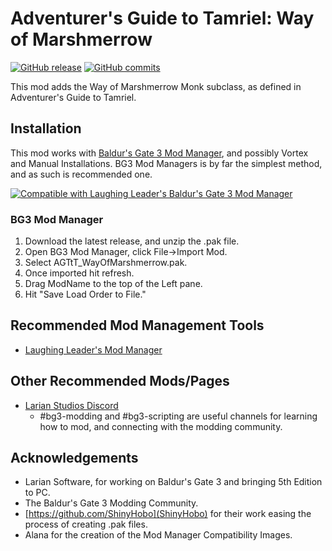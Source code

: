 # Adventurer's Guide to Tamriel: Way of Marshmerrow
[![GitHub release](https://img.shields.io/github/v/tag/NellsRelo/AGtT_Monk-WayOfMarshmerrow?label=Latest%20Version)](https://GitHub.com/NellsRelo/AGtT_Monk-WayOfMarshmerrow/releases/) [![GitHub commits](https://img.shields.io/github/commits-since/NellsRelo/AGtT_Monk-WayOfMarshmerrow/1.0.0.0/main)](https://GitHub.com/NellsRelo/AGtT_Monk-WayOfMarshmerrow/commit/)

This mod adds the Way of Marshmerrow Monk subclass, as defined in Adventurer's Guide to Tamriel.



## Installation
This mod works with [Baldur's Gate 3 Mod Manager](https://github.com/LaughingLeader/BG3ModManager), and possibly Vortex and Manual
Installations. BG3 Mod Managers is by far the simplest method, and as such is recommended one.

[![Compatible with Laughing Leader's Baldur's Gate 3 Mod Manager](https://i.imgur.com/qtdx2Yq.png)](https://github.com/LaughingLeader/BG3ModManager)

### BG3 Mod Manager
1. Download the latest release, and unzip the .pak file.
2. Open BG3 Mod Manager, click File->Import Mod.
3. Select AGTtT_WayOfMarshmerrow.pak.
5. Once imported hit refresh.
6. Drag ModName to the top of the Left pane.
8. Hit "Save Load Order to File."

## Recommended Mod Management Tools
- [Laughing Leader's Mod Manager](https://github.com/LaughingLeader/BG3ModManager)

## Other Recommended Mods/Pages
- [Larian Studios Discord](https://discord.com/invite/larianstudios)
  - #bg3-modding and #bg3-scripting are useful channels for learning how to mod, and connecting with the modding community.

## Acknowledgements
- Larian Software, for working on Baldur's Gate 3 and bringing 5th Edition to PC.
- The Baldur's Gate 3 Modding Community.
- [https://github.com/ShinyHobo](ShinyHobo) for their work easing the process of creating .pak files.
- Alana for the creation of the Mod Manager Compatibility Images.
